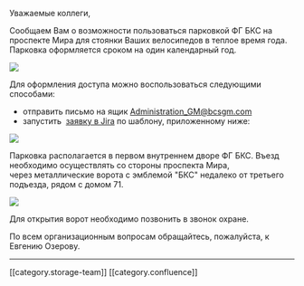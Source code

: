 Уважаемые коллеги,

Сообщаем Вам о возможности пользоваться парковкой ФГ БКС на проспекте Мира для стоянки Ваших велосипедов в теплое время года. Парковка оформляется сроком на один календарный год.

![](images/storage/Picture2.jpg)

Для оформления доступа можно воспользоваться следующими способами:


* отправить письмо на ящик [Administration_GM@bcsgm.com](mailto:Administration_GM@bcsgm.com)
* запустить  [заявку в Jira](http://jira/secure/CreateIssue.jspa?pid=16200&issuetype=3) по шаблону, приложенному ниже:

![](images/storage/image2021-2-15_20-4-19.png)

Парковка располагается в первом внутреннем дворе ФГ БКС. Въезд необходимо осуществлять со стороны проспекта Мира, через металлические ворота с эмблемой "БКС" недалеко от третьего подъезда, рядом с домом 71. 

![](images/storage/Picture1.png)



Для открытия ворот необходимо позвонить в звонок охране.



По всем организационным вопросам обращайтесь, пожалуйста, к Евгению Озерову. 





*****

[[category.storage-team]] 
[[category.confluence]] 
